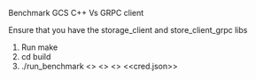 Benchmark GCS C++ Vs GRPC client

Ensure that you have the storage_client and store_client_grpc libs

1. Run make
2. cd build
3. ./run_benchmark <<bucket>> <<object>> <<times>> <<cred.json>>

